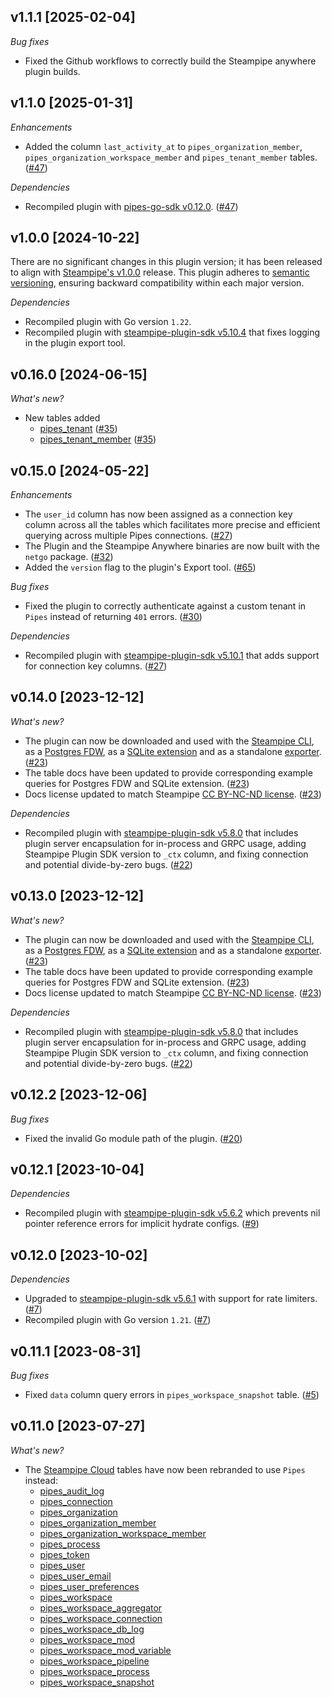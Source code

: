 ## v1.1.1 [2025-02-04]

_Bug fixes_

- Fixed the Github workflows to correctly build the Steampipe anywhere plugin builds.

## v1.1.0 [2025-01-31]

_Enhancements_

- Added the column `last_activity_at` to `pipes_organization_member`, `pipes_organization_workspace_member` and `pipes_tenant_member` tables. ([#47](https://github.com/turbot/steampipe-plugin-pipes/pull/47))

_Dependencies_

- Recompiled plugin with [pipes-go-sdk v0.12.0](https://github.com/turbot/pipes-sdk-go/blob/main/CHANGELOG.md#0120-2025-01-31). ([#47](https://github.com/turbot/steampipe-plugin-pipes/pull/47)) 

## v1.0.0 [2024-10-22]

There are no significant changes in this plugin version; it has been released to align with [Steampipe's v1.0.0](https://steampipe.io/changelog/steampipe-cli-v1-0-0) release. This plugin adheres to [semantic versioning](https://semver.org/#semantic-versioning-specification-semver), ensuring backward compatibility within each major version.

_Dependencies_

- Recompiled plugin with Go version `1.22`. 
- Recompiled plugin with [steampipe-plugin-sdk v5.10.4](https://github.com/turbot/steampipe-plugin-sdk/blob/develop/CHANGELOG.md#v5104-2024-08-29) that fixes logging in the plugin export tool. 

## v0.16.0 [2024-06-15]

_What's new?_

- New tables added
  - [pipes_tenant](https://hub.steampipe.io/plugins/turbot/pipes/tables/pipes_tenant) ([#35](https://github.com/turbot/steampipe-plugin-pipes/pull/35))
  - [pipes_tenant_member](https://hub.steampipe.io/plugins/turbot/pipes/tables/pipes_tenant_member) ([#35](https://github.com/turbot/steampipe-plugin-pipes/pull/35))

## v0.15.0 [2024-05-22]

_Enhancements_

- The `user_id` column has now been assigned as a connection key column across all the tables which facilitates more precise and efficient querying across multiple Pipes connections. ([#27](https://github.com/turbot/steampipe-plugin-pipes/pull/27))
- The Plugin and the Steampipe Anywhere binaries are now built with the `netgo` package. ([#32](https://github.com/turbot/steampipe-plugin-pipes/pull/32))
- Added the `version` flag to the plugin's Export tool. ([#65](https://github.com/turbot/steampipe-export/pull/65))

_Bug fixes_

- Fixed the plugin to correctly authenticate against a custom tenant in `Pipes` instead of returning `401` errors. ([#30](https://github.com/turbot/steampipe-plugin-pipes/pull/30))

_Dependencies_

- Recompiled plugin with [steampipe-plugin-sdk v5.10.1](https://github.com/turbot/steampipe-plugin-sdk/blob/main/CHANGELOG.md#v5100-2024-04-10) that adds support for connection key columns. ([#27](https://github.com/turbot/steampipe-plugin-pipes/pull/27))

## v0.14.0 [2023-12-12]

_What's new?_

- The plugin can now be downloaded and used with the [Steampipe CLI](https://steampipe.io/docs), as a [Postgres FDW](https://steampipe.io/docs/steampipe_postgres/overview), as a [SQLite extension](https://steampipe.io/docs//steampipe_sqlite/overview) and as a standalone [exporter](https://steampipe.io/docs/steampipe_export/overview). ([#23](https://github.com/turbot/steampipe-plugin-pipes/pull/23))
- The table docs have been updated to provide corresponding example queries for Postgres FDW and SQLite extension. ([#23](https://github.com/turbot/steampipe-plugin-pipes/pull/23))
- Docs license updated to match Steampipe [CC BY-NC-ND license](https://github.com/turbot/steampipe-plugin-pipes/blob/main/docs/LICENSE). ([#23](https://github.com/turbot/steampipe-plugin-pipes/pull/23))

_Dependencies_

- Recompiled plugin with [steampipe-plugin-sdk v5.8.0](https://github.com/turbot/steampipe-plugin-sdk/blob/main/CHANGELOG.md#v580-2023-12-11) that includes plugin server encapsulation for in-process and GRPC usage, adding Steampipe Plugin SDK version to `_ctx` column, and fixing connection and potential divide-by-zero bugs. ([#22](https://github.com/turbot/steampipe-plugin-pipes/pull/22))

## v0.13.0 [2023-12-12]

_What's new?_

- The plugin can now be downloaded and used with the [Steampipe CLI](https://steampipe.io/docs), as a [Postgres FDW](https://steampipe.io/docs/steampipe_postgres/overview), as a [SQLite extension](https://steampipe.io/docs//steampipe_sqlite/overview) and as a standalone [exporter](https://steampipe.io/docs/steampipe_export/overview). ([#23](https://github.com/turbot/steampipe-plugin-pipes/pull/23))
- The table docs have been updated to provide corresponding example queries for Postgres FDW and SQLite extension. ([#23](https://github.com/turbot/steampipe-plugin-pipes/pull/23))
- Docs license updated to match Steampipe [CC BY-NC-ND license](https://github.com/turbot/steampipe-plugin-pipes/blob/main/docs/LICENSE). ([#23](https://github.com/turbot/steampipe-plugin-pipes/pull/23))

_Dependencies_

- Recompiled plugin with [steampipe-plugin-sdk v5.8.0](https://github.com/turbot/steampipe-plugin-sdk/blob/main/CHANGELOG.md#v580-2023-12-11) that includes plugin server encapsulation for in-process and GRPC usage, adding Steampipe Plugin SDK version to `_ctx` column, and fixing connection and potential divide-by-zero bugs. ([#22](https://github.com/turbot/steampipe-plugin-pipes/pull/22))

## v0.12.2 [2023-12-06]

_Bug fixes_

- Fixed the invalid Go module path of the plugin. ([#20](https://github.com/turbot/steampipe-plugin-pipes/pull/20))

## v0.12.1 [2023-10-04]

_Dependencies_

- Recompiled plugin with [steampipe-plugin-sdk v5.6.2](https://github.com/turbot/steampipe-plugin-sdk/blob/main/CHANGELOG.md#v562-2023-10-03) which prevents nil pointer reference errors for implicit hydrate configs. ([#9](https://github.com/turbot/steampipe-plugin-pipes/pull/9))

## v0.12.0 [2023-10-02]

_Dependencies_

- Upgraded to [steampipe-plugin-sdk v5.6.1](https://github.com/turbot/steampipe-plugin-sdk/blob/main/CHANGELOG.md#v561-2023-09-29) with support for rate limiters. ([#7](https://github.com/turbot/steampipe-plugin-pipes/pull/7))
- Recompiled plugin with Go version `1.21`. ([#7](https://github.com/turbot/steampipe-plugin-pipes/pull/7))

## v0.11.1 [2023-08-31]

_Bug fixes_

- Fixed `data` column query errors in `pipes_workspace_snapshot` table. ([#5](https://github.com/turbot/steampipe-plugin-pipes/pull/5))

## v0.11.0 [2023-07-27]

_What's new?_

- The [Steampipe Cloud](https://hub.steampipe.io/plugins/turbot/steampipecloud/tables) tables have now been rebranded to use `Pipes` instead:
  - [pipes_audit_log](https://hub.steampipe.io/plugins/turbot/pipes/tables/pipes_audit_log)
  - [pipes_connection](https://hub.steampipe.io/plugins/turbot/pipes/tables/pipes_connection)
  - [pipes_organization](https://hub.steampipe.io/plugins/turbot/pipes/tables/pipes_organization)
  - [pipes_organization_member](https://hub.steampipe.io/plugins/turbot/pipes/tables/pipes_organization_member)
  - [pipes_organization_workspace_member](https://hub.steampipe.io/plugins/turbot/pipes/tables/pipes_organization_workspace_member)
  - [pipes_process](https://hub.steampipe.io/plugins/turbot/pipes/tables/pipes_process)
  - [pipes_token](https://hub.steampipe.io/plugins/turbot/pipes/tables/pipes_token)
  - [pipes_user](https://hub.steampipe.io/plugins/turbot/pipes/tables/pipes_user)
  - [pipes_user_email](https://hub.steampipe.io/plugins/turbot/pipes/tables/pipes_user_email)
  - [pipes_user_preferences](https://hub.steampipe.io/plugins/turbot/pipes/tables/pipes_user_preferences)
  - [pipes_workspace](https://hub.steampipe.io/plugins/turbot/pipes/tables/pipes_workspace)
  - [pipes_workspace_aggregator](https://hub.steampipe.io/plugins/turbot/pipes/tables/pipes_workspace_aggregator)
  - [pipes_workspace_connection](https://hub.steampipe.io/plugins/turbot/pipes/tables/pipes_workspace_connection)
  - [pipes_workspace_db_log](https://hub.steampipe.io/plugins/turbot/pipes/tables/pipes_workspace_db_log)
  - [pipes_workspace_mod](https://hub.steampipe.io/plugins/turbot/pipes/tables/pipes_workspace_mod)
  - [pipes_workspace_mod_variable](https://hub.steampipe.io/plugins/turbot/pipes/tables/pipes_workspace_mod_variable)
  - [pipes_workspace_pipeline](https://hub.steampipe.io/plugins/turbot/pipes/tables/pipes_workspace_pipeline)
  - [pipes_workspace_process](https://hub.steampipe.io/plugins/turbot/pipes/tables/pipes_workspace_process)
  - [pipes_workspace_snapshot](https://hub.steampipe.io/plugins/turbot/pipes/tables/pipes_workspace_snapshot)
